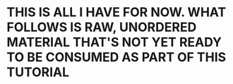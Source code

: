 # THIS IS ALL I HAVE FOR NOW. WHAT FOLLOWS IS RAW, UNORDERED MATERIAL THAT'S NOT YET READY TO BE CONSUMED AS PART OF THIS TUTORIAL
